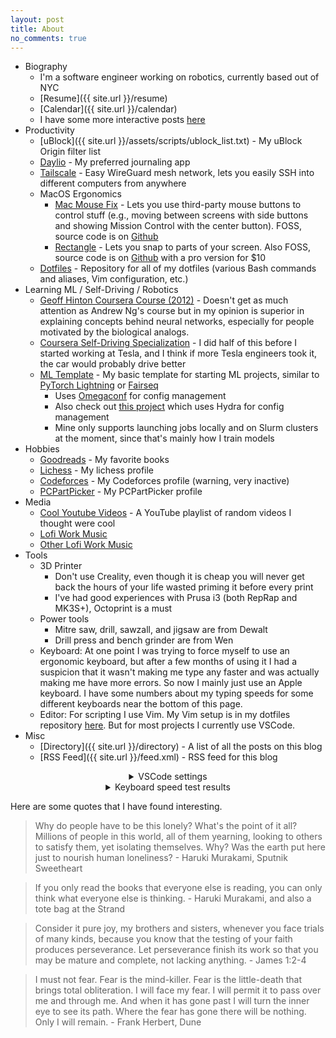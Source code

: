 ```yaml
---
layout: post
title: About
no_comments: true
---
```


- Biography
  - I'm a software engineer working on robotics, currently based out of NYC
  - [Resume]({{ site.url }}/resume)
  - [Calendar]({{ site.url }}/calendar)
  - I have some more interactive posts [here](https://lightning.bolte.cc/#/)
- Productivity
  - [uBlock]({{ site.url }}/assets/scripts/ublock_list.txt) - My uBlock Origin filter list
  - [Daylio](https://daylio.net/) - My preferred journaling app
  - [Tailscale](https://tailscale.com/) - Easy WireGuard mesh network, lets you easily SSH into different computers from anywhere
  - MacOS Ergonomics
    - [Mac Mouse Fix](https://mousefix.org/) - Lets you use third-party mouse buttons to control stuff (e.g., moving between screens with side buttons and showing Mission Control with the center button). FOSS, source code is on [Github](https://github.com/noah-nuebling/mac-mouse-fix)
    - [Rectangle](https://rectangleapp.com/) - Lets you snap to parts of your screen. Also FOSS, source code is on [Github](https://github.com/rxhanson/Rectangle) with a pro version for $10
  - [Dotfiles](https://github.com/codekansas/dotfiles) - Repository for all of my dotfiles (various Bash commands and aliases, Vim configuration, etc.)
- Learning ML / Self-Driving / Robotics
  - [Geoff Hinton Coursera Course (2012)](https://www.cs.toronto.edu/~hinton/coursera_lectures.html) - Doesn't get as much attention as Andrew Ng's course but in my opinion is superior in explaining concepts behind neural networks, especially for people motivated by the biological analogs.
  - [Coursera Self-Driving Specialization](https://www.coursera.org/specializations/self-driving-cars) - I did half of this before I started working at Tesla, and I think if more Tesla engineers took it, the car would probably drive better
  - [ML Template](https://github.com/codekansas/ml-template) - My basic template for starting ML projects, similar to [PyTorch Lightning](https://www.pytorchlightning.ai/) or [Fairseq](https://github.com/facebookresearch/fairseq)
    - Uses [Omegaconf](https://omegaconf.readthedocs.io/en/2.3_branch/) for config management
    - Also check out [this project](https://github.com/ashleve/lightning-hydra-template) which uses Hydra for config management
    - Mine only supports launching jobs locally and on Slurm clusters at the moment, since that's mainly how I train models
- Hobbies
  - [Goodreads](https://www.goodreads.com/review/list/56667319-benjamin?shelf=favorites) - My favorite books
  - [Lichess](https://lichess.org/@/bkbolte18) - My lichess profile
  - [Codeforces](https://codeforces.com/profile/codekansas) - My Codeforces profile (warning, very inactive)
  - [PCPartPicker](https://pcpartpicker.com/user/codekansas/) - My PCPartPicker profile
- Media
  - [Cool Youtube Videos](https://www.youtube.com/playlist?list=PLGukhZ1bCGDiwUPP0ze59FOGjZr21Aicp) - A YouTube playlist of random videos I thought were cool
  - [Lofi Work Music](https://www.youtube.com/watch?v=jfKfPfyJRdk)
  - [Other Lofi Work Music](https://open.spotify.com/artist/7sKOw5KIGmCldJ8wkQhGQo?si=O0LluUKzSX6gmwzeZVQAzg)
- Tools
  - 3D Printer
    - Don't use Creality, even though it is cheap you will never get back the hours of your life wasted priming it before every print
    - I've had good experiences with Prusa i3 (both RepRap and MK3S+), Octoprint is a must
  - Power tools
    - Mitre saw, drill, sawzall, and jigsaw are from Dewalt
    - Drill press and bench grinder are from Wen
  - Keyboard: At one point I was trying to force myself to use an ergonomic keyboard, but after a few months of using it I had a suspicion that it wasn't making me type any faster and was actually making me have more errors. So now I mainly just use an Apple keyboard. I have some numbers about my typing speeds for some different keyboards near the bottom of this page.
  - Editor: For scripting I use Vim. My Vim setup is in my dotfiles repository [here](https://github.com/codekansas/dotfiles). But for most projects I currently use VSCode.
- Misc
  - [Directory]({{ site.url }}/directory) - A list of all the posts on this blog
  - [RSS Feed]({{ site.url }}/feed.xml) - RSS feed for this blog

<details>
<summary style="margin: auto; text-align: center;">VSCode settings</summary>
<div style="margin-top: 0.5em;">
{% highlight jsonc %}
{
  /* Editor features */
  "editor.quickSuggestionsDelay": 10,
  "editor.rulers": [
    {
      "column": 80,
      "color": "#00ff2255"
    },
    {
      "column": 88,
      "color": "#00ff2222"
    },
    {
      "column": 120,
      "color": "#00e1ff55"
    }
  ],
  "editor.acceptSuggestionOnEnter": "smart",
  "editor.suggestSelection": "recentlyUsed",
  "editor.minimap.enabled": false,
  "editor.maxTokenizationLineLength": 512,
  "editor.cursorSurroundingLines": 15,

  /* Default extensions */
  "remote.SSH.defaultExtensions": [
    "ms-python.python",
    "ms-toolsai.jupyter",
    "ms-python.vscode-pylance",
    "eamodio.gitlens",
    "xaver.clang-format",
    "visualstudioexptteam.vscodeintellicode",
    "tyriar.sort-lines",
    "sirtori.indenticator",
    "oderwat.indent-rainbow",
    "esbenp.prettier-vscode",
    "yzhang.markdown-all-in-one"
  ],
}
{% endhighlight %}
</div>
</details>

<details>
<summary style="margin: auto; text-align: center;">Keyboard speed test results</summary>
<div>
<ul>
  <li><a>Apple</a>: Apple Magic Keyboard (Wired)</li>
  <li><a>Mechanical</a>: Das Keyboard Model S</li>
  <li><a>Ergonomic</a>: Perixx Periduo-406</li>
</ul>
<table style="margin-top: 1em;">
  <thead>
    <tr>
      <th>Keyboard</th>
      <th>Trial</th>
      <th>Words per Minute</th>
      <th>Errors per Minute</th>
      <th>Adjusted Words per Minute</th>
    </tr>
  </thead>
  <tbody>
    <tr>
      <td>Apple</td>
      <td>1</td>
      <td>97</td>
      <td>2</td>
      <td>95</td>
    </tr>
    <tr>
      <td>Apple</td>
      <td>2</td>
      <td>99</td>
      <td>1</td>
      <td>98</td>
    </tr>
    <tr>
      <td>Apple</td>
      <td>3</td>
      <td>88</td>
      <td>5</td>
      <td>83</td>
    </tr>
    <tr>
      <td>Apple</td>
      <td>4</td>
      <td>103</td>
      <td>3</td>
      <td>100</td>
    </tr>
    <tr>
      <td>Apple</td>
      <td>5</td>
      <td>92</td>
      <td>2</td>
      <td>90</td>
    </tr>
    <tr>
      <td>Apple</td>
      <td>Aggregate</td>
      <td>95.8 +/- 2.6</td>
      <td>2.6 +/- 0.7</td>
      <td>93.2 +/- 3.1</td>
    </tr>
    <tr>
      <td>Mechanical</td>
      <td>1</td>
      <td>87</td>
      <td>4</td>
      <td>83</td>
    </tr>
    <tr>
      <td>Mechanical</td>
      <td>2</td>
      <td>90</td>
      <td>5</td>
      <td>85</td>
    </tr>
    <tr>
      <td>Mechanical</td>
      <td>3</td>
      <td>87</td>
      <td>3</td>
      <td>84</td>
    </tr>
    <tr>
      <td>Mechanical</td>
      <td>4</td>
      <td>89</td>
      <td>1</td>
      <td>88</td>
    </tr>
    <tr>
      <td>Mechanical</td>
      <td>5</td>
      <td>90</td>
      <td>3</td>
      <td>87</td>
    </tr>
    <tr>
      <td>Mechanical</td>
      <td>Aggregate</td>
      <td>88.6 +/- 0.7</td>
      <td>3.2 +/- 0.7</td>
      <td>85.4 +/- 0.9</td>
    </tr>
    <tr>
      <td>Ergonomic</td>
      <td>1</td>
      <td>95</td>
      <td>1</td>
      <td>94</td>
    </tr>
    <tr>
      <td>Ergonomic</td>
      <td>2</td>
      <td>80</td>
      <td>1</td>
      <td>79</td>
    </tr>
    <tr>
      <td>Ergonomic</td>
      <td>3</td>
      <td>92</td>
      <td>3</td>
      <td>89</td>
    </tr>
    <tr>
      <td>Ergonomic</td>
      <td>4</td>
      <td>85</td>
      <td>3</td>
      <td>82</td>
    </tr>
    <tr>
      <td>Ergonomic</td>
      <td>5</td>
      <td>101</td>
      <td>0</td>
      <td>101</td>
    </tr>
    <tr>
      <td>Ergonomic</td>
      <td>Aggregate</td>
      <td>90.6 +/- 3.7</td>
      <td>1.6 +/- 0.6</td>
      <td>89.0 +/- 4.0</td>
    </tr>
  </tbody>
</table>
</div>
</details>

Here are some quotes that I have found interesting.

> Why do people have to be this lonely? What's the point of it all? Millions of people in this world, all of them yearning, looking to others to satisfy them, yet isolating themselves. Why? Was the earth put here just to nourish human loneliness? - Haruki Murakami, Sputnik Sweetheart

> If you only read the books that everyone else is reading, you can only think what everyone else is thinking. - Haruki Murakami, and also a tote bag at the Strand

> Consider it pure joy, my brothers and sisters, whenever you face trials of many kinds, because you know that the testing of your faith produces perseverance. Let perseverance finish its work so that you may be mature and complete, not lacking anything. - James 1:2-4

> I must not fear. Fear is the mind-killer. Fear is the little-death that brings total obliteration. I will face my fear. I will permit it to pass over me and through me. And when it has gone past I will turn the inner eye to see its path. Where the fear has gone there will be nothing. Only I will remain. - Frank Herbert, Dune
